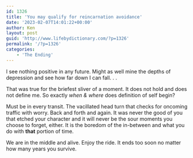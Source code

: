 ```yaml
---
id: 1326
title: 'You may qualify for reincarnation avoidance'
date: '2023-02-07T14:01:22+00:00'
author: Ken
layout: post
guid: 'http://www.lifebydictionary.com/?p=1326'
permalink: '/?p=1326'
categories:
    - 'The Ending'
---
```


I see nothing positive in any future. Might as well mine the depths of depression and see how far down I can fall. . .

That was true for the briefest sliver of a moment. It does not hold and does not define me. So exactly *when &amp; where* does definition of self begin?

Must be in every transit. The vacillated head turn that checks for oncoming traffic with worry. Back and forth and again. It was never the good of you that etched your character and it will never be the sour moments you choose to forget, either. It is the boredom of the in-between and what you do with **that** portion of time.

We are in the middle and alive. Enjoy the ride. It ends too soon no matter how many years you survive.